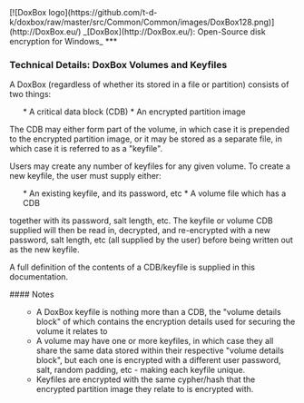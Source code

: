 

<meta content="text/html; charset=UTF-8" http-equiv="Content-Type">
<meta name="keywords" content="disk encryption, security, transparent, AES, plausible deniability, virtual drive, Linux, MS Windows, portable, USB drive, partition">
<meta name="description" content="DoxBox: An Open-Source transparent encryption program for PCs. With this software, you can create one or more &quot;DoxBoxes&quot; on your PC - which appear as disks, anything written to these disks is automatically encrypted before being stored on your hard drive.">

<meta name="author" content="Sarah Dean">
<meta name="copyright" content="Copyright 2004, 2005, 2006, 2007, 2008 Sarah Dean">


<TITLE>Technical Details: DoxBox Volumes and Keyfiles</TITLE>

<link href="https://raw.githubusercontent.com/t-d-k/doxbox/master/docs/styles_common.css" rel="stylesheet" type="text/css">


<link rel="shortcut icon" href="https://github.com/t-d-k/doxbox/raw/master/src/Common/Common/images/DoxBox.ico" type="image/x-icon">

<SPAN CLASS="master_link">
[![DoxBox logo](https://github.com/t-d-k/doxbox/raw/master/src/Common/Common/images/DoxBox128.png)](http://DoxBox.eu/)
</SPAN>
<SPAN CLASS="master_title">
_[DoxBox](http://DoxBox.eu/): Open-Source disk encryption for Windows_
</SPAN>
***

      
            

### Technical Details: DoxBox Volumes and Keyfiles

A DoxBox (regardless of whether its stored in a file or partition) consists of two things:

<OL>
  * A critical data block (CDB)
  * An encrypted partition image
</OL>

The CDB may either form part of the volume, in which case it is
prepended to the encrypted partition image, or it may be stored as a
separate file, in which case it is referred to as a "keyfile".

Users may create any number of keyfiles for any given volume. To create a new keyfile, the user must supply either:

<OL>
* An existing keyfile, and its password, etc
* A volume file which has a CDB
</OL>

together with its password, salt length, etc. The keyfile or volume
CDB supplied will then be read in, decrypted, and re-encrypted with a new
password, salt length, etc (all supplied by the user) before being written out as the new keyfile.

A full definition of the contents of a CDB/keyfile is supplied in this documentation.

<A NAME="level_4_heading_1">
#### Notes
</A>

<UL>

  *  A DoxBox keyfile is nothing more than a CDB, the "volume details block" of which contains the encryption details used for securing the volume it relates to
  *  A volume may have one or more keyfiles, in which case they all share the same data stored within their respective "volume details block", but each one is encrypted with a different user password, salt, random padding, etc - making each keyfile unique. 
  *  Keyfiles are encrypted with the same cypher/hash that the encrypted partition image they relate to is encrypted with.

</UL>



